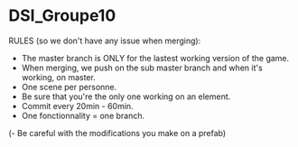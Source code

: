# DSI_Groupe10

RULES (so we don't have any issue when merging): 
- The master branch is ONLY for the lastest working version of the game.
- When merging, we push on the sub master branch and when it's working, on master.
- One scene per personne.
- Be sure that you're the only one working on an element.
- Commit every 20min - 60min.
- One fonctionnality = one branch. 

(- Be careful with the modifications you make on a prefab)
